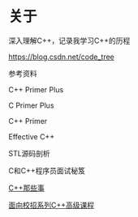 # 关于
深入理解C++，记录我学习C++的历程

https://blog.csdn.net/code_tree

参考资料

C++ Primer Plus

C Primer Plus

C++ Primer

Effective C++

STL源码剖析

C和C++程序员面试秘笈

[C++那些事](https://github.com/Light-City/CPlusPlusThings)

[面向校招系列C++高级课程](https://ke.qq.com/course/422098)